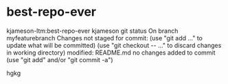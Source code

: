 # best-repo-ever
kjameson-ltm:best-repo-ever kjameson git status
On branch myfeaturebranch
Changes not staged for commit:
      (use "git add <file>..." to update what will be committed)
      (use "git checkout -- <file>..." to discard changes in working directory)
   modified: README.md
no changes added to commit (use "git add" and/or "git commit -a")
  
hgkg
